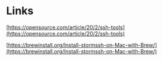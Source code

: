 # Links

[https://opensource.com/article/20/2/ssh-tools](https://opensource.com/article/20/2/ssh-tools)

[https://brewinstall.org/Install-stormssh-on-Mac-with-Brew/](https://brewinstall.org/Install-stormssh-on-Mac-with-Brew/)


